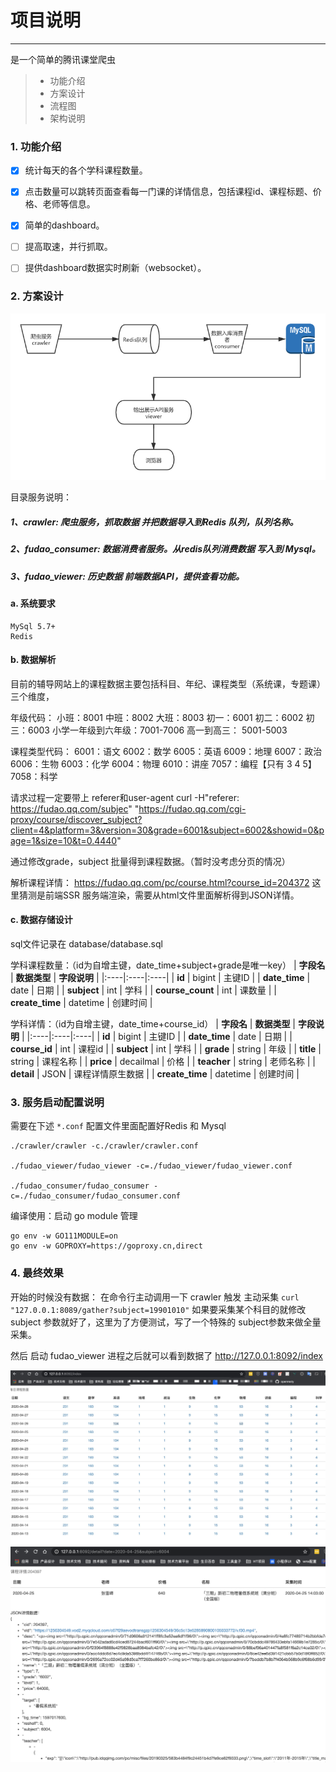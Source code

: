 # 项目说明 
------
是一个简单的腾讯课堂爬虫
> * 功能介绍
> * 方案设计
> * 流程图
> * 架构说明

 
### 1. 功能介绍

- [x] 统计每天的各个学科课程数量。
- [x] 点击数量可以跳转页面查看每一门课的详情信息，包括课程id、课程标题、价格、老师等信息。
- [x] 简单的dashboard。
- [ ] 提高取速，并行抓取。
- [ ] 提供dashboard数据实时刷新（websocket）。


### 2. 方案设计

![](static/process.png)

目录服务说明：
#####    1、crawler: 爬虫服务，抓取数据 并把数据导入到Redis 队列，队列名称。
#####    2、fudao_consumer: 数据消费者服务。从redis队列消费数据 写入到 Mysql。
#####    3、fudao_viewer: 历史数据 前端数据API，提供查看功能。


#### a. 系统要求
    MySql 5.7+
    Redis


#### b. 数据解析
目前的辅导网站上的课程数据主要包括科目、年纪、课程类型（系统课，专题课）三个维度，

年级代码：
小班：8001
中班：8002
大班：8003
初一：6001
初二：6002
初三：6003
小学一年级到六年级：7001-7006
高一到高三： 5001-5003

课程类型代码：
6001：语文
6002：数学
6005：英语
6009：地理
6007：政治
6006：生物
6003：化学
6004：物理
6010：讲座
7057：编程【只有 3 4 5】
7058：科学

请求过程一定要带上 referer和user-agent
curl -H"referer: https://fudao.qq.com/subjec" "https://fudao.qq.com/cgi-proxy/course/discover_subject?client=4&platform=3&version=30&grade=6001&subject=6002&showid=0&page=1&size=10&t=0.4440"

通过修改grade，subject 批量得到课程数据。（暂时没考虑分页的情况）

解析课程详情：
https://fudao.qq.com/pc/course.html?course_id=204372
这里猜测是前端SSR 服务端渲染，需要从html文件里面解析得到JSON详情。


#### c. 数据存储设计
sql文件记录在 database/database.sql

学科课程数量：（id为自增主键，date_time+subject+grade是唯一key）
| **字段名**   | **数据类型**   | **字段说明**   |
|:----|:----|:----|
| **id**  | bigint   | 主键ID  |
| **date_time**  | date   | 日期  |
| **subject**  | int   | 学科  |
| **course_count**  | int   | 课数量  |
| **create_time**  | datetime   | 创建时间  |

学科详情：（id为自增主键，date_time+course_id）
| **字段名**   | **数据类型**   | **字段说明**   |
|:----|:----|:----|
| **id**  | bigint   | 主键ID   |
| **date_time**  | date   | 日期   |
| **course_id**  | int   | 课程id   |
| **subject**  | int   | 学科   |
| **grade**  | string   | 年级   |
| **title**  | string   | 课程名称   |
| **price**  | decailmal   | 价格   |
| **teacher**  | string   | 老师名称   |
| **detail**  | JSON   | 课程详情原生数据   |
| **create_time**  | datetime   | 创建时间   |



### 3. 服务启动配置说明
需要在下述 `*.conf` 配置文件里面配置好Redis 和 Mysql 

```shell
./crawler/crawler -c./crawler/crawler.conf

./fudao_viewer/fudao_viewer -c=./fudao_viewer/fudao_viewer.conf

./fudao_consumer/fudao_consumer -c=./fudao_consumer/fudao_consumer.conf
```

编译使用：启动 go module 管理
```
go env -w GO111MODULE=on
go env -w GOPROXY=https://goproxy.cn,direct
```

### 4. 最终效果
开始的时候没有数据：
在命令行主动调用一下 crawler 触发 主动采集
`curl "127.0.0.1:8089/gather?subject=19901010"`
如果要采集某个科目的就修改 subject 参数就好了，这里为了方便测试，写了一个特殊的 subject参数来做全量采集。

然后 启动 fudao_viewer 进程之后就可以看到数据了
http://127.0.0.1:8092/index

![](static/demo.jpg)
![](static/demo2.png)